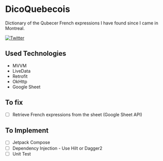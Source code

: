 # DicoQuebecois
Dictionary of the Qubecer French expressions I have found since I came in Montreal.

[![Twitter](https://img.shields.io/badge/Twitter-@yasunari_k_-9C27B0.svg)](https://twitter.com/yasunari_k_)

## Used Technologies
- MVVM
- LiveData
- Retrofit
- OkHttp
- Google Sheet

## To fix
- [ ] Retrieve French expressions from the sheet (Google Sheet API)

## To Implement
- [ ] Jetpack Compose
- [ ] Dependency Injection - Use Hilt or Dagger2
- [ ] Unit Test
